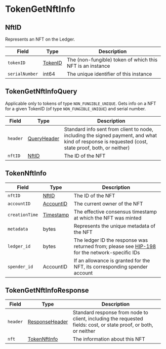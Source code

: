 # TokenGetNftInfo

## NftID

Represents an NFT on the Ledger.

| Field          | Type                                                                                                                                       | Description                                               |
| -------------- | ------------------------------------------------------------------------------------------------------------------------------------------ | --------------------------------------------------------- |
| `tokenID`      | [TokenID](https://github.com/theekrystallee/hedera-style-guide/blob/sdk-v1/deprecated/hedera-api/token-service/broken-reference/README.md) | The (non-fungible) token of which this NFT is an instance |
| `serialNumber` | int64                                                                                                                                      | The unique identifier of this instance                    |

## TokenGetNftInfoQuery

Applicable only to tokens of type `NON_FUNGIBLE_UNIQUE`. Gets info on a NFT for a given TokenID (of type `NON_FUNGIBLE_UNIQUE`) and serial number.

| Field    | Type                                                                                                                                           | Description                                                                                                                                        |
| -------- | ---------------------------------------------------------------------------------------------------------------------------------------------- | -------------------------------------------------------------------------------------------------------------------------------------------------- |
| `header` | [QueryHeader](https://github.com/theekrystallee/hedera-style-guide/blob/sdk-v1/deprecated/hedera-api/token-service/broken-reference/README.md) | Standard info sent from client to node, including the signed payment, and what kind of response is requested (cost, state proof, both, or neither) |
| `nftID`  | [NftID](tokengetnftinfo.md#nftid)                                                                                                              | The ID of the NFT                                                                                                                                  |

## TokenNftInfo

| Field          | Type                                                                                                                                         | Description                                                                                                                                                                          |
| -------------- | -------------------------------------------------------------------------------------------------------------------------------------------- | ------------------------------------------------------------------------------------------------------------------------------------------------------------------------------------ |
| `nftID`        | [NftID](tokengetnftinfo.md#nftid)                                                                                                            | The ID of the NFT                                                                                                                                                                    |
| `accountID`    | [AccountID](https://github.com/theekrystallee/hedera-style-guide/blob/sdk-v1/deprecated/hedera-api/token-service/broken-reference/README.md) | The current owner of the NFT                                                                                                                                                         |
| `creationTime` | [Timestamp](https://github.com/theekrystallee/hedera-style-guide/blob/sdk-v1/deprecated/hedera-api/token-service/broken-reference/README.md) | The effective consensus timestamp at which the NFT was minted                                                                                                                        |
| `metadata`     | bytes                                                                                                                                        | Represents the unique metadata of the NFT                                                                                                                                            |
| `ledger_id`    | bytes                                                                                                                                        | The ledger ID the response was returned from; please see [HIP-198](https://github.com/hashgraph/hedera-improvement-proposal/blob/master/HIP/hip-198.md) for the network-specific IDs |
| `spender_id`   | AccountID                                                                                                                                    | If an allowance is granted for the NFT, its corresponding spender account                                                                                                            |

## TokenGetNftInfoResponse

| Field    | Type                                                                                                                                              | Description                                                                                                      |
| -------- | ------------------------------------------------------------------------------------------------------------------------------------------------- | ---------------------------------------------------------------------------------------------------------------- |
| `header` | [ResponseHeader](https://github.com/theekrystallee/hedera-style-guide/blob/sdk-v1/deprecated/hedera-api/token-service/broken-reference/README.md) | Standard response from node to client, including the requested fields: cost, or state proof, or both, or neither |
| `nft`    | [TokenNftInfo](tokengetnftinfo.md#tokennftinfo)                                                                                                   | The information about this NFT                                                                                   |
